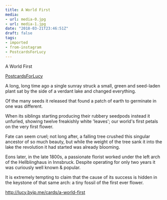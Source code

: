 ```yaml
---
title: A World First
media:
- url: media-0.jpg
- url: media-1.jpg
date: "2018-03-21T23:46:51Z"
draft: false
tags:
- imported
- from-instagram
- PostcardsForLucy
---
```

A World First

[PostcardsForLucy](/tags/postcardsforlucy)



A long, long time ago a single sunray struck a small, green and seed-laden plant sat by the side of a verdant lake and changed everything.



Of the many seeds it released that found a patch of earth to germinate in one was different.



When its siblings starting producing their rubbery seedpods instead it unfurled, showing twelve freakishly white 'leaves'; our world's first petals on the very first flower.



Fate can seem cruel; not long after, a falling tree crushed this singular ancestor of so much beauty, but while the weight of the tree sank it into the lake the revolution it had started was already blooming.



Eons later, in the late 1800s, a passionate florist worked under the left arch of the Hellblinghaus in Innsbruck. Despite operating for only two years it was curiously well known & popular.



It is extremely tempting to claim that the cause of its success is hidden in the keystone of that same arch: a tiny fossil of the first ever flower.



http://lucy.byjp.me/cards/a-world-first
